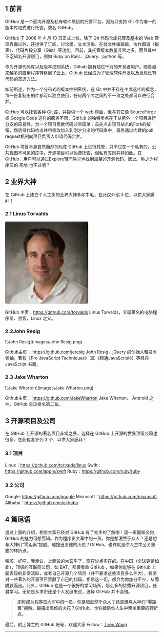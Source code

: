 ## 1 前言
GitHub 是一个面向开源及私有软件项目的托管平台，因为只支持 Git 作为唯一的版本库格式进行托管，故名 GitHub。

GitHub 于 2008 年 4 月 10 日正式上线，除了 Git 代码仓库托管及基本的 Web 管理界面以外，还提供了订阅、讨论组、文本渲染、在线文件编辑器、协作图谱（报表）、代码片段分享（Gist）等功能。目前，其托管版本数量非常之多，而且其中不乏知名开源项目，例如 Ruby on Rails、jQuery、python 等。

作为开源代码库以及版本控制系统，Github 拥有超过千万的开发者用户。随着越来越多的应用程序转移到了云上，Github 已经成为了管理软件开发以及发现已有代码的首选方法。

如前所述，作为一个分布式的版本控制系统，在 Git 中并不存在主库这样的概念，每一份复制出的库都可以独立使用，任何两个库之间的不一致之处都可以进行合并。

GitHub 可以托管各种 Git 库，并提供一个 web 界面，但与其它像 SourceForge 或 Google Code 这样的服务不同，GitHub 的独特卖点在于从另外一个项目进行分支的简易性。为一个项目贡献代码非常简单：首先点击项目站点的Fork的按钮，然后将代码检出并将修改加入到刚才分出的代码库中，最后通过内建的pull request机制向项目负责人申请代码合并。

GitHub 项目本身自然而然的也在 GitHub 上进行托管，只不过在一个私有的，公共视图不可见的库中。开源项目可以免费托管，但私有库则并非如此。在 GitHub，用户可以通过Explore轻而易举地找到海量的开源代码。因此，称之为程序员的 圣地 也不过吧？

## 2 业界大神
在 GitHub 上建立个人主页的业界大神多如牛毛，在此仅介绍 3 位，以供大家膜拜！

### 2.1 Linus Torvalds

![Torvalds](images\Torvalds.png)

GitHub 主页：https://github.com/torvalds
Linus Torvalds，全球著名的电脑程序员、黑客，Linux 之父。

### 2.2John Resig

![John Resig](images\John Resig.png)

Github主页： https://github.com/jeresig
John Resig，jQuery 的创始人和技术领袖，著有《Pro JavaScript Techniques》（即《精通JavaScript》）等经典 JavaScript 书籍。

### 2.3 Jake Wharton

![Jake Wharton](images\Jake Wharton.png)

Github主页： https://github.com/JakeWharton
Jake Wharton， Android 之神，GitHub 全球排名第二位。

## 3 开源项目及公司
在 GitHub 上开源的著名项目非常之多，选择在 GitHub 上开源的世界顶级公司也很多，在此也各罗列 3 个，以供大家膜拜！

### 3.1 项目
Linux：https://github.com/torvalds/linux
Swift：https://github.com/apple/swift
Ruby：https://github.com/ruby/ruby
### 3.2 公司
Google: https://github.com/google
Microsoft：https://github.com/microsoft
Alibaba：https://github.com/alibaba
## 4 篇尾语
通过上面的介绍，相信大家已经对 GitHub 有了初步的了解啦！窥一斑而知全豹，GitHub 的魅力可想而知。作为程序员大军中的一员，你是想泯然于众人？还是想与大神们“零距离”接触、碰撞出思维的火花？GitHub，也许就是你人生中至关重要的转折点。

咳咳，好吧，我承认，上面说的太玄乎了，现在说点实在的。在中国（全球更是如此），顶级的互联网公司，如 BAT，都很看重 GitHub ，如果你能够在 GitHub 上面表现的非常活跃，或者自己开源几个项目（并不要求这些项目多么伟大），甚至对一些著名的开源项目贡献了自己的代码，相信这一切，都会为你加分不少，从而脱颖而出。此外，GitHub 也是一个很好的学习场所，那么多的优秀开源项目，任君学习。无论是从求职还是个人发展来说，选择 GitHub 并不会错。

>  **即将成为程序员大军中的一员，你是想泯然于众人？还是想与大神们“零距离”接触、碰撞出思维的火花？GitHub，也许就是你人生中至关重要的转折点。**

最后，附上博主的 GitHub 账号，欢迎大家 Follow：[Tiren Wang](https://github.com/TirenWang)

------------------------------------------------------------------------------------------------



